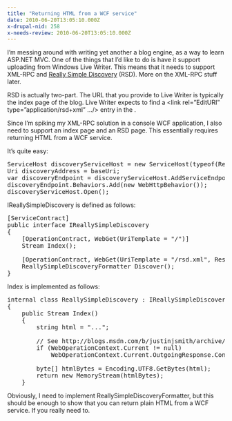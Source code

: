 ```yaml
---
title: "Returning HTML from a WCF service"
date: 2010-06-20T13:05:10.000Z
x-drupal-nid: 258
x-needs-review: 2010-06-20T13:05:10.000Z
---
```

I’m messing around with writing yet another a blog engine, as a way to learn ASP.NET MVC. One of the things that I’d like to do is have it support uploading from Windows Live Writer. This means that it needs to support XML-RPC and [Really Simple Discovery](http://cyber.law.harvard.edu/blogs/gems/tech/rsd.html) (RSD). More on the XML-RPC stuff later.

RSD is actually two-part. The URL that you provide to Live Writer is typically the index page of the blog. Live Writer expects to find a <link rel=”EditURI” type=”application/rsd+xml” …/> entry in the <head>.

Since I’m spiking my XML-RPC solution in a console WCF application, I also need to support an index page and an RSD page. This essentially requires returning HTML from a WCF service.

It’s quite easy:

<pre>ServiceHost discoveryServiceHost = new ServiceHost(typeof(ReallySimpleDiscovery));
Uri discoveryAddress = baseUri;
var discoveryEndpoint = discoveryServiceHost.AddServiceEndpoint(typeof(IReallySimpleDiscovery), new WebHttpBinding(WebHttpSecurityMode.None), discoveryAddress);
discoveryEndpoint.Behaviors.Add(new WebHttpBehavior());
discoveryServiceHost.Open();</pre>

IReallySimpleDiscovery is defined as follows:

<pre>[ServiceContract]
public interface IReallySimpleDiscovery
{
	[OperationContract, WebGet(UriTemplate = "/")]
	Stream Index();

	[OperationContract, WebGet(UriTemplate = "/rsd.xml", ResponseFormat = WebMessageFormat.Xml)]
	ReallySimpleDiscoveryFormatter Discover();
}</pre>

Index is implemented as follows:

<pre>internal class ReallySimpleDiscovery : IReallySimpleDiscovery
{
	public Stream Index()
	{
		string html = "...";

		// See http://blogs.msdn.com/b/justinjsmith/archive/2007/08/22/setting-http-headers-in-wcf-net-3-5.aspx
		if (WebOperationContext.Current != null) 
			WebOperationContext.Current.OutgoingResponse.ContentType = "text/html";

		byte[] htmlBytes = Encoding.UTF8.GetBytes(html);
		return new MemoryStream(htmlBytes);
	}</pre>

Obviously, I need to implement ReallySimpleDiscoveryFormatter, but this should be enough to show that you can return plain HTML from a WCF service. If you really need to.